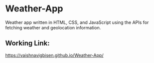 # Weather-App
Weather app written in HTML, CSS, and JavaScript using the APIs for fetching weather and geolocation information.

## Working Link:

https://vaishnavigbisen.github.io/Weather-App/
